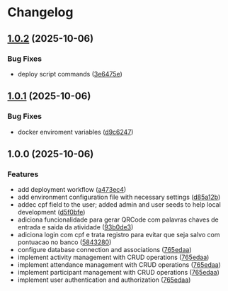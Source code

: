 # Changelog

## [1.0.2](https://github.com/SrBlecaute01/sisCheck-api/compare/v1.0.1...v1.0.2) (2025-10-06)


### Bug Fixes

* deploy script commands ([3e6475e](https://github.com/SrBlecaute01/sisCheck-api/commit/3e6475e321769a268b6cd7cd65fe8de2826e7595))

## [1.0.1](https://github.com/SrBlecaute01/sisCheck-api/compare/v1.0.0...v1.0.1) (2025-10-06)


### Bug Fixes

* docker enviroment variables ([d9c6247](https://github.com/SrBlecaute01/sisCheck-api/commit/d9c624709816fa888248ba744c025eb0452d1435))

## 1.0.0 (2025-10-06)


### Features

* add deployment workflow ([a473ec4](https://github.com/SrBlecaute01/sisCheck-api/commit/a473ec41d81fc0354e5450c6be3ef1bd200806bd))
* add environment configuration file with necessary settings ([d85a12b](https://github.com/SrBlecaute01/sisCheck-api/commit/d85a12be1e651b30c7815f017d4145c9065a37a5))
* addec cpf field to the user; added admin and user seeds to help local development ([d5f0bfe](https://github.com/SrBlecaute01/sisCheck-api/commit/d5f0bfe4e5873767a573f414c46b9c44df54a95a))
* adiciona funcionalidade para gerar QRCode com palavras chaves de entrada e saida da atividade ([93b0de3](https://github.com/SrBlecaute01/sisCheck-api/commit/93b0de3303ff08fd5c3a26b7e0e3d232953e4247))
* adiciona login com cpf e trata registro para evitar que seja salvo com pontuacao no banco ([5843280](https://github.com/SrBlecaute01/sisCheck-api/commit/5843280b6a045844175af8503fb4533799863dcb))
* configure database connection and associations ([765edaa](https://github.com/SrBlecaute01/sisCheck-api/commit/765edaaca12dfeb29fba40a4c9ae72b14ba5c698))
* implement activity management with CRUD operations ([765edaa](https://github.com/SrBlecaute01/sisCheck-api/commit/765edaaca12dfeb29fba40a4c9ae72b14ba5c698))
* implement attendance management with CRUD operations ([765edaa](https://github.com/SrBlecaute01/sisCheck-api/commit/765edaaca12dfeb29fba40a4c9ae72b14ba5c698))
* implement participant management with CRUD operations ([765edaa](https://github.com/SrBlecaute01/sisCheck-api/commit/765edaaca12dfeb29fba40a4c9ae72b14ba5c698))
* implement user authentication and authorization ([765edaa](https://github.com/SrBlecaute01/sisCheck-api/commit/765edaaca12dfeb29fba40a4c9ae72b14ba5c698))
